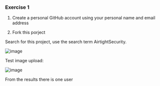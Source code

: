 ### Exercise 1 ###

1. Create a personal GitHub account using your personal name and email address

2. Fork this porject

Search for this project, use the search term AirtightSecurity.

![image](https://user-images.githubusercontent.com/84293777/118736704-8ddafe80-b886-11eb-8e84-4b4cb737d248.png)

Test image upload:

![image](https://i.ibb.co/WcXm0tg/118736704-8ddafe80-b886-11eb-8e84-4b4cb737d248.png)

From the results there is one user
